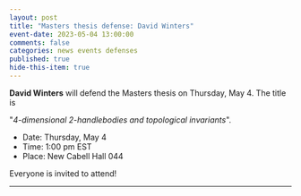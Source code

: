 ```yaml
---
layout: post
title: "Masters thesis defense: David Winters"
event-date: 2023-05-04 13:00:00
comments: false
categories: news events defenses
published: true
hide-this-item: true
---
```


**David Winters** will defend the Masters thesis on Thursday, May 4.
The title is

"_4-dimensional 2-handlebodies and topological invariants_".

- Date: Thursday, May 4
- Time: 1:00 pm EST
- Place: New Cabell Hall 044

Everyone is invited to attend!

---
